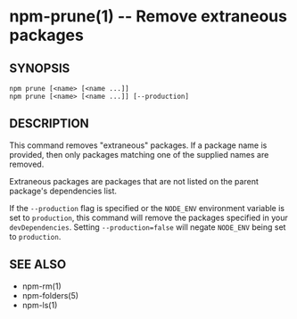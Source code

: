 npm-prune(1) -- Remove extraneous packages
==========================================

## SYNOPSIS

    npm prune [<name> [<name ...]]
    npm prune [<name> [<name ...]] [--production]

## DESCRIPTION

This command removes "extraneous" packages.  If a package name is
provided, then only packages matching one of the supplied names are
removed.

Extraneous packages are packages that are not listed on the parent
package's dependencies list.

If the `--production` flag is specified or the `NODE_ENV` environment
variable is set to `production`, this command will remove the packages
specified in your `devDependencies`. Setting `--production=false` will
negate `NODE_ENV` being set to `production`.

## SEE ALSO

* npm-rm(1)
* npm-folders(5)
* npm-ls(1)
